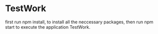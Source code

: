 # TestWork


first run npm install, to install all the neccessary packages, then run npm start to execute the application TestWork.
